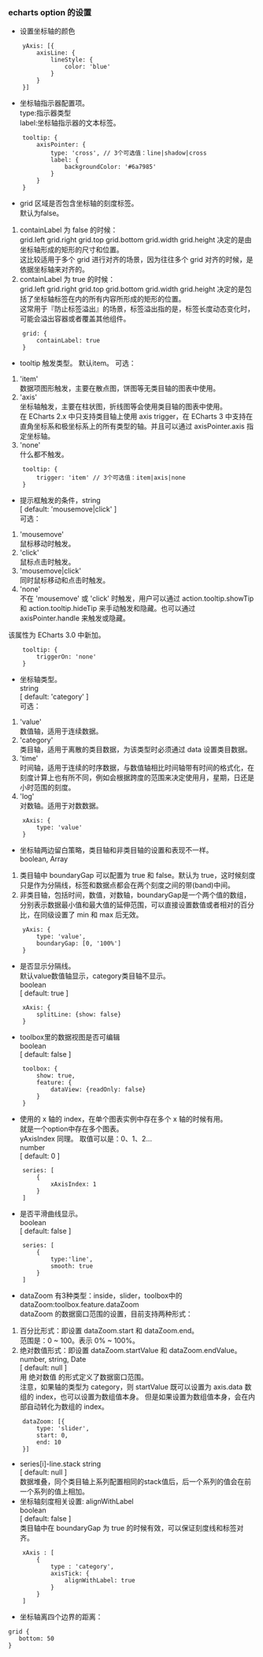 ### echarts option 的设置
* 设置坐标轴的颜色
```
    yAxis: [{
        axisLine: {
            lineStyle: {
                color: 'blue'
            }
        }
    }]
```
* 坐标轴指示器配置项。  
type:指示器类型  
label:坐标轴指示器的文本标签。
```
    tooltip: {
        axisPointer: {
            type: 'cross', // 3个可选值：line|shadow|cross
            label: {
                backgroundColor: '#6a7985'
            }            
        }
    }
```
*  grid 区域是否包含坐标轴的刻度标签。  
默认为false。
1. containLabel 为 false 的时候：    
grid.left grid.right grid.top grid.bottom grid.width grid.height 决定的是由坐标轴形成的矩形的尺寸和位置。  
这比较适用于多个 grid 进行对齐的场景，因为往往多个 grid 对齐的时候，是依据坐标轴来对齐的。
2. containLabel 为 true 的时候：  
grid.left grid.right grid.top grid.bottom grid.width grid.height 决定的是包括了坐标轴标签在内的所有内容所形成的矩形的位置。  
这常用于『防止标签溢出』的场景，标签溢出指的是，标签长度动态变化时，可能会溢出容器或者覆盖其他组件。
```
    grid: {
        containLabel: true
    }
```
* tooltip 触发类型。
默认item。
可选：
1. 'item'  
数据项图形触发，主要在散点图，饼图等无类目轴的图表中使用。
2. 'axis'  
坐标轴触发，主要在柱状图，折线图等会使用类目轴的图表中使用。  
在 ECharts 2.x 中只支持类目轴上使用 axis trigger，在 ECharts 3 中支持在直角坐标系和极坐标系上的所有类型的轴。并且可以通过 axisPointer.axis 指定坐标轴。
3. 'none'  
什么都不触发。
```
    tooltip: {
        trigger: 'item' // 3个可选值：item|axis|none
    }
```
* 提示框触发的条件，string  
  [ default: 'mousemove|click' ]  
可选：
1. 'mousemove'  
  鼠标移动时触发。
2. 'click'  
  鼠标点击时触发。  
3. 'mousemove|click'  
  同时鼠标移动和点击时触发。  
4. 'none'  
  不在 'mousemove' 或 'click' 时触发，用户可以通过 action.tooltip.showTip 和 action.tooltip.hideTip 来手动触发和隐藏。也可以通过 axisPointer.handle 来触发或隐藏。 
   
  该属性为 ECharts 3.0 中新加。
```
    tooltip: {
        triggerOn: 'none'
    }
```
* 坐标轴类型。  
string  
[ default: 'category' ]  
可选：
1. 'value'   
数值轴，适用于连续数据。
2. 'category'   
类目轴，适用于离散的类目数据，为该类型时必须通过 data 设置类目数据。
3. 'time'   
时间轴，适用于连续的时序数据，与数值轴相比时间轴带有时间的格式化，在刻度计算上也有所不同，例如会根据跨度的范围来决定使用月，星期，日还是小时范围的刻度。
4. 'log'   
对数轴。适用于对数数据。
```
    xAxis: {
        type: 'value'
    }
```
* 坐标轴两边留白策略，类目轴和非类目轴的设置和表现不一样。   
 boolean, Array  
1. 类目轴中 boundaryGap 可以配置为 true 和 false。默认为 true，这时候刻度只是作为分隔线，标签和数据点都会在两个刻度之间的带(band)中间。  
2. 非类目轴，包括时间，数值，对数轴，boundaryGap是一个两个值的数组，分别表示数据最小值和最大值的延伸范围，可以直接设置数值或者相对的百分比，在同级设置了 min 和 max 后无效。
```
    yAxis: {
        type: 'value',
        boundaryGap: [0, '100%']
    }
```
* 是否显示分隔线。  
默认value数值轴显示，category类目轴不显示。  
boolean  
  [ default: true ]  
  
```
    xAxis: {
        splitLine: {show: false}
    }
```
* toolbox里的数据视图是否可编辑  
boolean  
  [ default: false ]  
```
    toolbox: {
        show: true,
        feature: {
            dataView: {readOnly: false}
        }
    }
 ```
 * 使用的 x 轴的 index，在单个图表实例中存在多个 x 轴的时候有用。  
 就是一个option中存在多个图表。  
 yAxisIndex 同理。 
 取值可以是：0、1、2...  
 number  
   [ default: 0 ]  
   
 ```
     series: [
         {
             xAxisIndex: 1
         }
     ]
 ```
 * 是否平滑曲线显示。  
 boolean  
   [ default: false ]
   
 ```
     series: [
         {
             type:'line',
             smooth: true
         }
     ]
 ```
* dataZoom 有3种类型：inside，slider，toolbox中的dataZoom:toolbox.feature.dataZoom  
 dataZoom 的数据窗口范围的设置，目前支持两种形式：  
 1. 百分比形式：即设置 dataZoom.start 和 dataZoom.end。  
 范围是：0 ~ 100。表示 0% ~ 100%。
 2. 绝对数值形式：即设置 dataZoom.startValue 和 dataZoom.endValue。  
   number, string, Date  
   [ default: null ]  
 用 绝对数值 的形式定义了数据窗口范围。  
 注意，如果轴的类型为 category，则 startValue 既可以设置为 axis.data 数组的 index，也可以设置为数组值本身。 但是如果设置为数组值本身，会在内部自动转化为数组的 index。
 ```
     dataZoom: [{
         type: 'slider',
         start: 0,
         end: 10
     }]
 ```
* series[i]-line.stack string  
[ default: null ]  
数据堆叠，同个类目轴上系列配置相同的stack值后，后一个系列的值会在前一个系列的值上相加。  
* 坐标轴刻度相关设置:  alignWithLabel  
 boolean  
   [ default: false ]  
类目轴中在 boundaryGap 为 true 的时候有效，可以保证刻度线和标签对齐。
 ```  
     xAxis : [
         {
             type : 'category',
             axisTick: {
                 alignWithLabel: true
             }
         }
     ]
 ```    
 * 坐标轴离四个边界的距离：
 ```
 grid {
    bottom: 50
 }
 ```